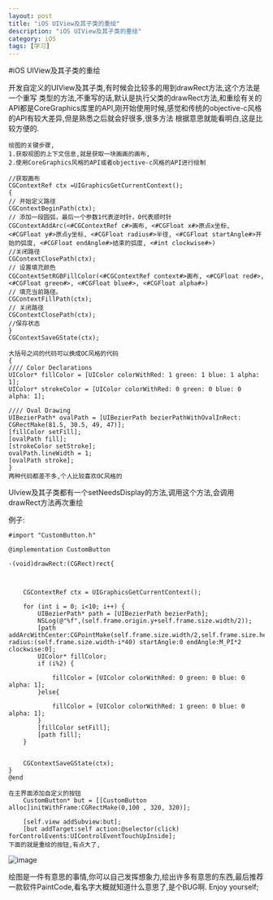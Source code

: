 ```yaml
---
layout: post
title: "iOS UIView及其子类的重绘"
description: "iOS UIView及其子类的重绘"
category: iOS
tags: [学习]
---
```




#iOS UIView及其子类的重绘



开发自定义的UIView及其子类,有时候会比较多的用到drawRect方法,这个方法是一个重写
类型的方法,不重写的话,默认是执行父类的drawRect方法,和重绘有关的API都是CoreGraphics库里的API,刚开始使用时候,感觉和传统的objective-c风格的API有较大差异,但是熟悉之后就会好很多,很多方法 根据意思就能看明白,这是比较方便的.


	绘图的关键步骤,
	1.获取视图的上下文信息,就是获取一块画画的画布,
	2.使用CoreGraphics风格的API或者objective-c风格的API进行绘制

```
//获取画布
CGContextRef ctx =UIGraphicsGetCurrentContext();
{
// 开始定义路径
CGContextBeginPath(ctx);
// 添加一段圆弧，最后一个参数1代表逆时针，0代表顺时针
CGContextAddArc(<#CGContextRef c#>画布, <#CGFloat x#>原点x坐标, <#CGFloat y#>原点y坐标, <#CGFloat radius#>半径, <#CGFloat startAngle#>开始的弧度, <#CGFloat endAngle#>结束的弧度, <#int clockwise#>)
//关闭路径
CGContextClosePath(ctx);
// 设置填充颜色
CGContextSetRGBFillColor(<#CGContextRef context#>画布, <#CGFloat red#>, <#CGFloat green#>, <#CGFloat blue#>, <#CGFloat alpha#>)
// 填充当前路径。
CGContextFillPath(ctx);
// 关闭路径
CGContextClosePath(ctx);
//保存状态
}
CGContextSaveGState(ctx);
```
```
大括号之间的代码可以换成OC风格的代码
{
//// Color Declarations
UIColor* fillColor = [UIColor colorWithRed: 1 green: 1 blue: 1 alpha: 1];
UIColor* strokeColor = [UIColor colorWithRed: 0 green: 0 blue: 0 alpha: 1];

//// Oval Drawing
UIBezierPath* ovalPath = [UIBezierPath bezierPathWithOvalInRect: CGRectMake(81.5, 30.5, 49, 47)];
[fillColor setFill];
[ovalPath fill];
[strokeColor setStroke];
ovalPath.lineWidth = 1;
[ovalPath stroke];
}
两种代码都差不多,个人比较喜欢OC风格的
```
UIview及其子类都有一个setNeedsDisplay的方法,调用这个方法,会调用drawRect方法再次重绘

例子:

```
#import "CustomButton.h"

@implementation CustomButton

-(void)drawRect:(CGRect)rect{
    
    
    
    CGContextRef ctx = UIGraphicsGetCurrentContext();
    
    for (int i = 0; i<10; i++) {
        UIBezierPath* path = [UIBezierPath bezierPath];
        NSLog(@"%f",(self.frame.origin.y+self.frame.size.width/2));
        [path addArcWithCenter:CGPointMake(self.frame.size.width/2,self.frame.size.height/2) radius:(self.frame.size.width-i*40) startAngle:0 endAngle:M_PI*2 clockwise:0];
        UIColor* fillColor;
        if (i%2) {
            
            fillColor = [UIColor colorWithRed: 0 green: 0 blue: 0 alpha: 1];
        }else{
            
            fillColor = [UIColor colorWithRed: 1 green: 0 blue: 0 alpha: 1];
        }
        [fillColor setFill];
        [path fill];
    }


    CGContextSaveGState(ctx);
}
@end
```
```
在主界面添加自定义的按钮
    CustomButton* but = [[CustomButton alloc]initWithFrame:CGRectMake(0,100 , 320, 320)];

    [self.view addSubview:but];
    [but addTarget:self action:@selector(click) forControlEvents:UIControlEventTouchUpInside];
下面的就是重绘的按钮,有点大了,
```
 ![image](https://github.com/BaroneX/BaroneX.github.io/tree/master/Resource/20140806.png)

绘图是一件有意思的事情,你可以自己发挥想象力,绘出许多有意思的东西,最后推荐一款软件PaintCode,看名字大概就知道什么意思了,是个BUG啊.
Enjoy yourself;
